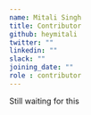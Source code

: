 ```yaml
---
name: Mitali Singh
title: Contributor
github: heymitali
twitter: ""
linkedin: ""
slack: ""
joining_date: ""
role : contributor
---
```


Still waiting for this
